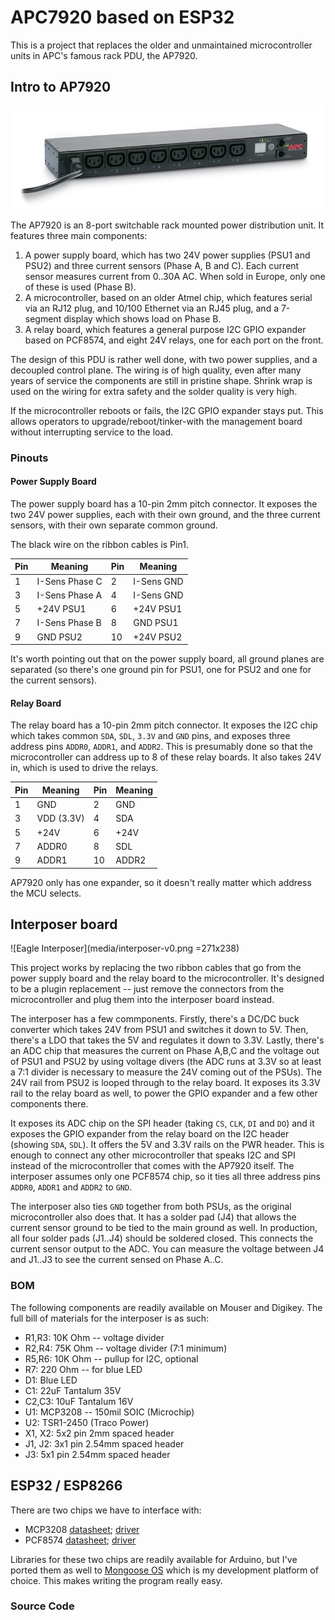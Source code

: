 # APC7920 based on ESP32

This is a project that replaces the older and unmaintained microcontroller
units in APC's famous rack PDU, the AP7920.

## Intro to AP7920

![image of AP7920](media/AP7920_SFR.jpg)

The AP7920 is an 8-port switchable rack mounted power distribution unit. It
features three main components:

1.  A power supply board, which has two 24V power supplies (PSU1 and PSU2) and
    three current sensors (Phase A, B and C). Each current sensor measures
    current from 0..30A AC. When sold in Europe, only one of these is used
    (Phase B).
1.  A microcontroller, based on an older Atmel chip, which features serial
    via an RJ12 plug, and 10/100 Ethernet via an RJ45 plug, and a 7-segment
    display which shows load on Phase B.
1.  A relay board, which features a general purpose I2C GPIO expander based on
    PCF8574, and eight 24V relays, one for each port on the front.

The design of this PDU is rather well done, with two power supplies, and a 
decoupled control plane. The wiring is of high quality, even after many
years of service the components are still in pristine shape. Shrink wrap
is used on the wiring for extra safety and the solder quality is very high.

If the microcontroller reboots or fails, the I2C GPIO expander stays put.
This allows operators to upgrade/reboot/tinker-with the management board
without interrupting service to the load.

### Pinouts

#### Power Supply Board

The power supply board has a 10-pin 2mm pitch connector. It exposes the two
24V power supplies, each with their own ground, and the three current sensors,
with their own separate common ground.

The black wire on the ribbon cables is Pin1. 

Pin | Meaning | Pin | Meaning
--- | --- | --- | ---
1 | I-Sens Phase C | 2 | I-Sens GND
3 | I-Sens Phase A | 4 | I-Sens GND
5 | +24V PSU1 | 6 | +24V PSU1
7 | I-Sens Phase B | 8 | GND PSU1
9 | GND PSU2 | 10 | +24V PSU2

It's worth pointing out that on the power supply board, all ground planes
are separated (so there's one ground pin for PSU1, one for PSU2 and one for
the current sensors).

#### Relay Board

The relay board has a 10-pin 2mm pitch connector. It exposes the I2C chip
which takes common `SDA`, `SDL`, `3.3V` and `GND` pins, and exposes three
address pins `ADDR0`, `ADDR1`, and `ADDR2`. This is presumably done so that
the microcontroller can address up to 8 of these relay boards. It also takes
24V in, which is used to drive the relays.

Pin | Meaning | Pin | Meaning
--- | --- | --- | ---
1 | GND | 2 | GND
3 | VDD (3.3V) | 4 | SDA
5 | +24V | 6 | +24V
7 | ADDR0 | 8 | SDL
9 | ADDR1 | 10 | ADDR2

AP7920 only has one expander, so it doesn't really matter which address
the MCU selects.

## Interposer board

![Eagle Interposer](media/interposer-v0.png =271x238)

This project works by replacing the two ribbon cables that go from the power
supply board and the relay board to the microcontroller. It's designed to
be a plugin replacement -- just remove the connectors from the microcontroller
and plug them into the interposer board instead.

The interposer has a few commponents. Firstly, there's a DC/DC buck converter
which takes 24V from PSU1 and switches it down to 5V. Then, there's a LDO that
takes the 5V and regulates it down to 3.3V. Lastly, there's an ADC chip that
measures the current on Phase A,B,C and the voltage out of PSU1 and PSU2 by 
using voltage divers (the ADC runs at 3.3V so at least a 7:1 divider is necessary
to measure the 24V coming out of the PSUs). The 24V rail from PSU2 is looped
through to the relay board. It exposes its 3.3V rail to the relay board as
well, to power the GPIO expander and a few other components there.

It exposes its ADC chip on the SPI header (taking `CS`, `CLK`, `DI` and `DO`)
and it exposes the GPIO expander from the relay board on the I2C header
(showing `SDA`, `SDL`). It offers the 5V and 3.3V rails on the PWR header.
This is enough to connect any other microcontroller that speaks I2C and SPI
instead of the microcontroller that comes with the AP7920 itself. The
interposer assumes only one PCF8574 chip, so it ties all three address pins
`ADDR0`, `ADDR1` and `ADDR2` to `GND`.

The interposer also ties `GND` together from both PSUs, as the original
microcontroller also does that. It has a solder pad (J4) that allows the
current sensor ground to be tied to the main ground as well. In production,
all four solder pads (J1..J4) should be soldered closed. This connects the
current sensor output to the ADC. You can measure the voltage between J4
and J1..J3 to see the current sensed on Phase A..C.

### BOM

The following components are readily available on Mouser and Digikey. The
full bill of materials for the interposer is as such:

*   R1,R3: 10K Ohm -- voltage divider
*   R2,R4: 75K Ohm -- voltage divider (7:1 minimum)
*   R5,R6: 10K Ohm -- pullup for I2C, optional
*   R7: 220 Ohm -- for blue LED
*   D1: Blue LED 
*   C1: 22uF Tantalum 35V
*   C2,C3: 10uF Tantalum 16V
*   U1: MCP3208 -- 150mil SOIC (Microchip)
*   U2: TSR1-2450 (Traco Power)
*   X1, X2: 5x2 pin 2mm spaced header
*   J1, J2: 3x1 pin 2.54mm spaced header
*   J3: 5x1 pin 2.54mm spaced header

## ESP32 / ESP8266

There are two chips we have to interface with:

*   MCP3208 [datasheet](media/MCP3208.pdf); [driver](https://github.com/mongoose-os-libs/mcp320x-spi)
*   PCF8574 [datasheet](media/PCF8574.pdf); [driver](https://github.com/mongoose-os-libs/pcf8574-i2c)

Libraries for these two chips are readily available for Arduino, but I've
ported them as well to [Mongoose OS](https://mongoose-os.com/) which is my
development platform of choice. This makes writing the program really easy.

### Source Code
